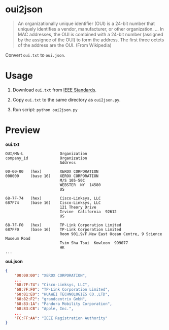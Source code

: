 # oui2json

> An organizationally unique identifier (OUI) is a 24-bit number that uniquely identifies a vendor, manufacturer, or other organization.
> ...
> In MAC addresses, the OUI is combined with a 24-bit number (assigned by the assignee of the OUI) to form the address. The first three octets of the address are the OUI. (From Wikipedia)

Convert `oui.txt` to `oui.json`.

# Usage

1. Download `oui.txt` from [IEEE Standards](https://standards-oui.ieee.org/oui/oui.txt).

2. Copy `oui.txt` to the same directory as `oui2json.py`.

3. Run script: `python oui2json.py`


# Preview

**oui.txt**

```
OUI/MA-L                Organization                                 
company_id              Organization                                 
                        Address                                      

00-00-00   (hex)		XEROX CORPORATION
000000     (base 16)	XEROX CORPORATION
				        M/S 105-50C
				        WEBSTER  NY  14580
				        US

68-7F-74   (hex)		Cisco-Linksys, LLC
687F74     (base 16)	Cisco-Linksys, LLC
				        121 Theory Drive
				        Irvine  California  92612
				        US

68-7F-F0   (hex)		TP-Link Corporation Limited
687FF0     (base 16)	TP-Link Corporation Limited
				        Room 901,9/F.New East Ocean Centre, 9 Science Museum Road
				        Tsim Sha Tsui  Kowloon  999077
				        HK
...
```

**oui.json**
```json
{
    "00:00:00": "XEROX CORPORATION",
    ...
    "68:7F:74": "Cisco-Linksys, LLC",
    "68:7F:F0": "TP-Link Corporation Limited",
    "68:81:E0": "HUAWEI TECHNOLOGIES CO.,LTD",
    "68:82:F2": "grandcentrix GmbH",
    "68:83:1A": "Pandora Mobility Corporation",
    "68:83:CB": "Apple, Inc.",
    ...
    "FC:FF:AA": "IEEE Registration Authority"
}
```
